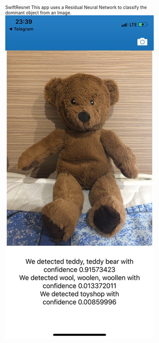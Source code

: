 SwiftResnet
This app uses a Residual Neural Network to  classify the dominant object from an Image.
![](example.jpg)
